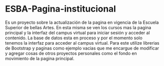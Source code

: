 # ESBA-Pagina-institucional
Es un proyecto sobre la actualización de la pagina en vigencia de la Escuela Superior de bellas Artes. En esta misma se ven los cursos mas la pagina principal y la interfaz del campus virtual para iniciar sesión y acceder al contenido. La base de datos esta en proceso y por el momento solo tenemos la interfaz para acceder al campus virtual.
Para este utilize librerias de Bootstrap y paginas como ejemplo vacias que me encargue de modificar y agregar cosas de otros proyectos personales como el fondo en movimiento de la pagina principal.
